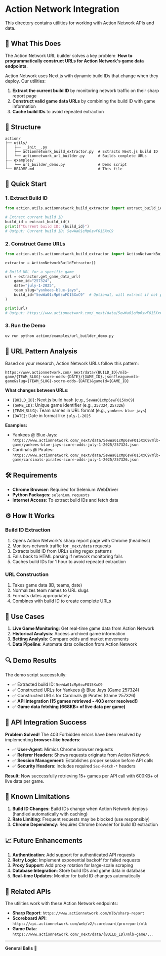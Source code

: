 # Action Network Integration

This directory contains utilities for working with Action Network APIs and data.

## 🔧 What This Does

The Action Network URL builder solves a key problem: **How to programmatically construct URLs for Action Network's game data endpoints**.

Action Network uses Next.js with dynamic build IDs that change when they deploy. Our utilities:

1. **Extract the current build ID** by monitoring network traffic on their sharp report page
2. **Construct valid game data URLs** by combining the build ID with game information
3. **Cache build IDs** to avoid repeated extraction

## 📂 Structure

```
action/
├── utils/
│   ├── __init__.py
│   ├── actionnetwork_build_extractor.py  # Extracts Next.js build ID
│   └── actionnetwork_url_builder.py      # Builds complete URLs
├── examples/
│   └── url_builder_demo.py               # Demo script
└── README.md                             # This file
```

## 🚀 Quick Start

### 1. Extract Build ID

```python
from action.utils.actionnetwork_build_extractor import extract_build_id

# Extract current build ID
build_id = extract_build_id()
print(f"Current build ID: {build_id}")
# Output: Current build ID: 5ewWa01cMp6swFO15XxC9
```

### 2. Construct Game URLs

```python
from action.utils.actionnetwork_build_extractor import ActionNetworkBuildExtractor

extractor = ActionNetworkBuildExtractor()

# Build URL for a specific game
url = extractor.get_game_data_url(
    game_id="257324",
    date="july-1-2025",
    team_slug="yankees-blue-jays",
    build_id="5ewWa01cMp6swFO15XxC9"  # Optional, will extract if not provided
)

print(url)
# Output: https://www.actionnetwork.com/_next/data/5ewWa01cMp6swFO15XxC9/mlb-game/yankees-blue-jays-score-odds-july-1-2025/257324.json?league=mlb-game&slug=yankees-blue-jays-score-odds-july-1-2025&gameId=257324
```

### 3. Run the Demo

```bash
uv run python action/examples/url_builder_demo.py
```

## 🔗 URL Pattern Analysis

Based on your research, Action Network URLs follow this pattern:

```
https://www.actionnetwork.com/_next/data/{BUILD_ID}/mlb-game/{TEAM_SLUG}-score-odds-{DATE}/{GAME_ID}.json?league=mlb-game&slug={TEAM_SLUG}-score-odds-{DATE}&gameId={GAME_ID}
```

**What changes between URLs:**
- `{BUILD_ID}`: Next.js build hash (e.g., `5ewWa01cMp6swFO15XxC9`)
- `{GAME_ID}`: Unique game identifier (e.g., `257324`, `257326`)
- `{TEAM_SLUG}`: Team names in URL format (e.g., `yankees-blue-jays`)
- `{DATE}`: Date in format like `july-1-2025`

**Examples:**
- Yankees @ Blue Jays: `https://www.actionnetwork.com/_next/data/5ewWa01cMp6swFO15XxC9/mlb-game/yankees-blue-jays-score-odds-july-1-2025/257324.json`
- Cardinals @ Pirates: `https://www.actionnetwork.com/_next/data/5ewWa01cMp6swFO15XxC9/mlb-game/cardinals-pirates-score-odds-july-1-2025/257326.json`

## 🛠️ Requirements

- **Chrome Browser**: Required for Selenium WebDriver
- **Python Packages**: `selenium`, `requests`
- **Internet Access**: To extract build IDs and fetch data

## ⚙️ How It Works

### Build ID Extraction

1. Opens Action Network's sharp report page with Chrome (headless)
2. Monitors network traffic for `_next/data` requests
3. Extracts build ID from URLs using regex patterns
4. Falls back to HTML parsing if network monitoring fails
5. Caches build IDs for 1 hour to avoid repeated extraction

### URL Construction

1. Takes game data (ID, teams, date)
2. Normalizes team names to URL slugs
3. Formats dates appropriately
4. Combines with build ID to create complete URLs

## 🎯 Use Cases

1. **Live Game Monitoring**: Get real-time game data from Action Network
2. **Historical Analysis**: Access archived game information
3. **Betting Analysis**: Compare odds and market movements
4. **Data Pipeline**: Automate data collection from Action Network

## 🔍 Demo Results

The demo script successfully:
- ✅ Extracted build ID: `5ewWa01cMp6swFO15XxC9`
- ✅ Constructed URLs for Yankees @ Blue Jays (Game 257324)
- ✅ Constructed URLs for Cardinals @ Pirates (Game 257326)  
- ✅ **API integration (15 games retrieved - 403 error resolved!)**
- ✅ **Game data fetching (668KB+ of live data per game)**

## 🎉 API Integration Success

**Problem Solved!** The 403 Forbidden errors have been resolved by implementing **browser-like headers**:

- ✅ **User-Agent**: Mimics Chrome browser requests
- ✅ **Referer Headers**: Shows requests originate from Action Network
- ✅ **Session Management**: Establishes proper session before API calls
- ✅ **Security Headers**: Includes required `Sec-Fetch-*` headers

**Result**: Now successfully retrieving 15+ games per API call with 600KB+ of live data per game.

## 🚧 Known Limitations

1. **Build ID Changes**: Build IDs change when Action Network deploys (handled automatically with caching)
2. **Rate Limiting**: Frequent requests may be blocked (use responsibly)
3. **Chrome Dependency**: Requires Chrome browser for build ID extraction

## 📈 Future Enhancements

1. **Authentication**: Add support for authenticated API requests
2. **Retry Logic**: Implement exponential backoff for failed requests
3. **Proxy Support**: Add proxy rotation for large-scale scraping
4. **Database Integration**: Store build IDs and game data in database
5. **Real-time Updates**: Monitor for build ID changes automatically

## 🔗 Related APIs

The utilities work with these Action Network endpoints:

- **Sharp Report**: `https://www.actionnetwork.com/mlb/sharp-report`
- **Scoreboard API**: `https://api.actionnetwork.com/web/v2/scoreboard/proreport/mlb`
- **Game Data**: `https://www.actionnetwork.com/_next/data/{BUILD_ID}/mlb-game/...`

---

**General Balls** 🏈 